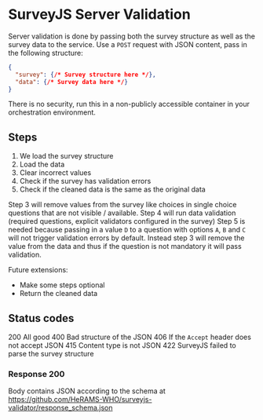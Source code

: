 # SurveyJS Server Validation

Server validation is done by passing both the survey structure as well as the survey data to the service.
Use a `POST` request with JSON content, pass in the following structure:

```json
{
  "survey": {/* Survey structure here */},
  "data": {/* Survey data here */}
}

```

There is no security, run this in a non-publicly accessible container in your orchestration environment.


## Steps

1. We load the survey structure 
2. Load the data
3. Clear incorrect values
4. Check if the survey has validation errors
5. Check if the cleaned data is the same as the original data

Step 3 will remove values from the survey like choices in single choice questions that are not visible / available.
Step 4 will run data validation (required questions, explicit validators configured in the survey)
Step 5 is needed because passing in a value `D` to a question with options `A`, `B` and `C` will not trigger validation errors by default.
Instead step 3 will remove the value from the data and thus if the question is not mandatory it will pass validation.

Future extensions:
- Make some steps optional
- Return the cleaned data

## Status codes
200 All good
400 Bad structure of the JSON
406 If the `Accept` header does not accept JSON
415 Content type is not JSON
422 SurveyJS failed to parse the survey structure 

### Response 200
Body contains JSON according to the schema at https://github.com/HeRAMS-WHO/surveyjs-validator/response_schema.json
